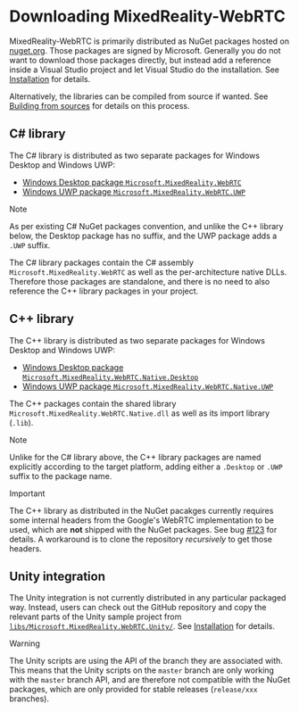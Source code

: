 # Downloading MixedReality-WebRTC

MixedReality-WebRTC is primarily distributed as NuGet packages hosted on [nuget.org](https://nuget.org). Those packages are signed by Microsoft. Generally you do not want to download those packages directly, but instead add a reference inside a Visual Studio project and let Visual Studio do the installation. See [Installation](installation.md) for details.

Alternatively, the libraries can be compiled from source if wanted. See [Building from sources](building.md) for details on this process.

## C# library

The C# library is distributed as two separate packages for Windows Desktop and Windows UWP:

- [Windows Desktop package `Microsoft.MixedReality.WebRTC`](https://www.nuget.org/packages/Microsoft.MixedReality.WebRTC)
- [Windows UWP package `Microsoft.MixedReality.WebRTC.UWP`](https://www.nuget.org/packages/Microsoft.MixedReality.WebRTC.UWP)

> [!NOTE]
> As per existing C# NuGet packages convention, and unlike the C++ library below, the Desktop package has no suffix, and the UWP package adds a `.UWP` suffix.

The C# library packages contain the C# assembly `Microsoft.MixedReality.WebRTC` as well as the per-architecture native DLLs. Therefore those packages are standalone, and there is no need to also reference the C++ library packages in your project.

## C++ library

The C++ library is distributed as two separate packages for Windows Desktop and Windows UWP:

- [Windows Desktop package `Microsoft.MixedReality.WebRTC.Native.Desktop`](https://www.nuget.org/packages/Microsoft.MixedReality.WebRTC.Native.Desktop)
- [Windows UWP package `Microsoft.MixedReality.WebRTC.Native.UWP`](https://www.nuget.org/packages/Microsoft.MixedReality.WebRTC.Native.UWP)

The C++ packages contain the shared library `Microsoft.MixedReality.WebRTC.Native.dll` as well as its import library (`.lib`).

> [!NOTE]
> Unlike for the C# library above, the C++ library packages are named explicitly according to the target platform, adding either a `.Desktop` or `.UWP` suffix to the package name.

> [!IMPORTANT]
> The C++ library as distributed in the NuGet pacakges currently requires some internal headers from the Google's WebRTC implementation to be used, which are **not** shipped with the NuGet packages. See bug [#123](https://github.com/microsoft/MixedReality-WebRTC/issues/123) for details. A workaround is to clone the repository _recursively_ to get those headers.

## Unity integration

The Unity integration is not currently distributed in any particular packaged way. Instead, users can check out the GitHub repository and copy the relevant parts of the Unity sample project from [`libs/Microsoft.MixedReality.WebRTC.Unity/`](https://github.com/microsoft/MixedReality-WebRTC/tree/master/libs/Microsoft.MixedReality.WebRTC.Unity/). See [Installation](installation.md) for details.

> [!WARNING]
> The Unity scripts are using the API of the branch they are associated with. This means that the Unity scripts on the `master` branch are only working with the `master` branch API, and are therefore not compatible with the NuGet packages, which are only provided for stable releases (`release/xxx` branches).
